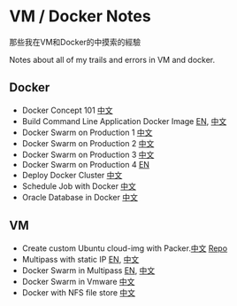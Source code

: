 # VM / Docker Notes

那些我在VM和Docker的中摸索的經驗

Notes about all of my trails and errors in VM and docker.

## Docker
- Docker Concept 101 [中文](DockerConcept101CN.md)
- Build Command Line Application Docker Image [EN](BinaryAsDockerImageEN.md), [中文](BinaryAsDockerImageCN.md)
- Docker Swarm on Production 1 [中文](SwarmModeCommandCN.md)
- Docker Swarm on Production 2 [中文](SwarmModeUndeployLeaveCN.md)
- Docker Swarm on Production 3 [中文](SwarmModeRollbackCN.md)
- Docker Swarm on Production 4 [EN](DockerSyslogEN.md)
- Deploy Docker Cluster [中文](DeployDockerClusterCN.md)
- Schedule Job with Docker [中文](CronJobWithDockerCN.md)
- Oracle Database in Docker [中文](OracleCN.md)

## VM
- Create custom Ubuntu cloud-img with Packer.[中文](MultipassPackerCN.md) [Repo](https://github.com/macauyeah/ubuntuPackerImage)
- Multipass with static IP [EN](MultipassStaticIpEN.md), [中文](MultipassStaticIpCN.md)
- Docker Swarm in Multipass [EN](MultipassDockerClusterEN.md), [中文](MultipassDockerClusterCN.md)
- Docker Swarm in Vmware [中文](VmwareDockerClusterCN.md)
- Docker with NFS file store [中文](DockerWithNfsCN.md)
